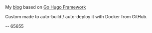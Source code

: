 My [blog](https://remylavergne.dev/) based on [Go Hugo Framework](https://gohugo.io/)

Custom made to auto-build / auto-deploy it with Docker from GitHub.


--
65655
